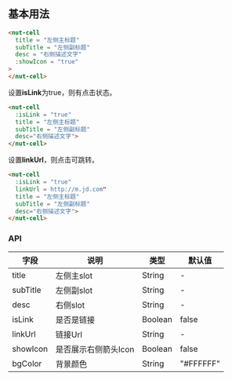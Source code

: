 
## 基本用法

```html
<nut-cell 
  title = "左侧主标题" 
  subTitle = "左侧副标题"
  desc = "右侧描述文字"
  :showIcon = "true"
>
</nut-cell>
```

设置**isLink**为true，则有点击状态。

```html
<nut-cell 
  :isLink = "true"
  title = "左侧主标题" 
  subTitle = "左侧副标题"
  desc="右侧描述文字">
</nut-cell>
```

设置**linkUrl**，则点击可跳转。

```html
<nut-cell 
  :isLink = "true"
  linkUrl = http://m.jd.com"
  title = "左侧主标题" 
  subTitle = "左侧副标题"
  desc="右侧描述文字">
</nut-cell>
```

### API

| 字段 | 说明 | 类型 | 默认值
|----- | ----- | ----- | ----- 
| title | 左侧主slot | String | -
| subTitle | 左侧副slot | String | -
| desc | 右侧slot | String | -
| isLink | 是否是链接 | Boolean | false
| linkUrl | 链接Url | String | -
| showIcon | 是否展示右侧箭头Icon | Boolean | false
| bgColor | 背景颜色 | String | "#FFFFFF"
